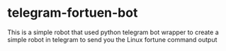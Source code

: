 # telegram-fortuen-bot
This is a simple robot that used python telegram bot wrapper to create a simple robot in telegram to send you the Linux fortune command output
